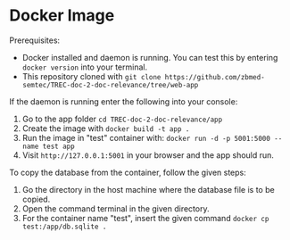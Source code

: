 # Docker Image

Prerequisites: 
- Docker installed and daemon is running. You can test this by entering `docker version` into your terminal.
- This repository cloned with `git clone https://github.com/zbmed-semtec/TREC-doc-2-doc-relevance/tree/web-app`

If the daemon is running enter the following into your console:
1. Go to the app folder `cd TREC-doc-2-doc-relevance/app`
2. Create the image with `docker build -t app .`
3. Run the image in "test" container with: `docker run -d -p 5001:5000 --name test app`
4. Visit `http://127.0.0.1:5001` in your browser and the app should run.

To copy the database from the container, follow the given steps:
1. Go the directory in the host machine where the database file is to be copied.
2. Open the command terminal in the given directory.
3. For the container name "test", insert the given command `docker cp test:/app/db.sqlite .`
